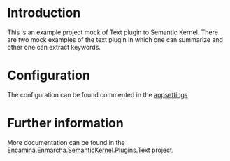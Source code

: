 # Introduction
This is an example project mock of Text plugin to Semantic Kernel.
There are two mock examples of the text plugin in which one can summarize and other one can extract keywords.

# Configuration
The configuration can be found commented in the [appsettings](./appsettings.json)

# Further information
More documentation can be found in the [Encamina.Enmarcha.SemanticKernel.Plugins.Text](../../../src/Encamina.Enmarcha.SemanticKernel.Plugins.Text/README.md) project.